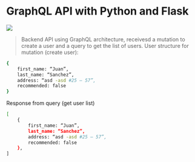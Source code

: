# GraphQL API with Python and Flask
<img src="https://graphql.org/img/og-image.png">

> Backend API using GraphQL architecture, receivesd a mutation to create a user and a query to get the list of users. 
User structure for mutation (create user):

``` bash
{
    first_name: “Juan”,
    last_name: “Sanchez”,
    address: “asd -asd #25 – 57”,
    recommended: false
}
```

Response from query (get user list)

``` bash
[
    {
        first_name: “Juan”,
        last_name: “Sanchez”,
        address: “asd -asd #25 – 57”,
        recommended: false
    },
]
```